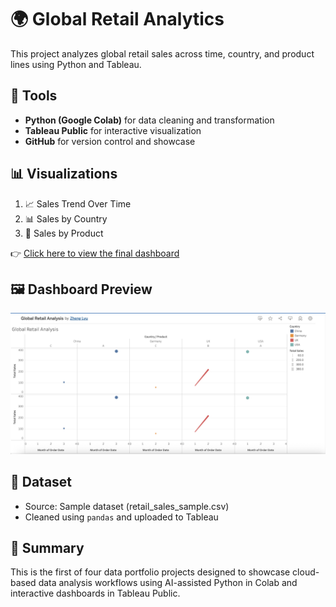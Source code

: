 # 🌍 Global Retail Analytics

This project analyzes global retail sales across time, country, and product lines using Python and Tableau.

## 🔧 Tools
- **Python (Google Colab)** for data cleaning and transformation
- **Tableau Public** for interactive visualization
- **GitHub** for version control and showcase

## 📊 Visualizations
1. 📈 Sales Trend Over Time  
2. 📊 Sales by Country  
3. 🥧 Sales by Product  

👉 [Click here to view the final dashboard](https://public.tableau.com/app/profile/zheng.lyu6601/viz/GlobalRetailAnalysis_17487317429280/GlobalRetailAnalysis#1)

## 🖼️ Dashboard Preview
![Retail Dashboard](tableau_screenshot.png)

## 🧼 Dataset
- Source: Sample dataset (retail_sales_sample.csv)
- Cleaned using `pandas` and uploaded to Tableau

## 📎 Summary
This is the first of four data portfolio projects designed to showcase cloud-based data analysis workflows using AI-assisted Python in Colab and interactive dashboards in Tableau Public.
